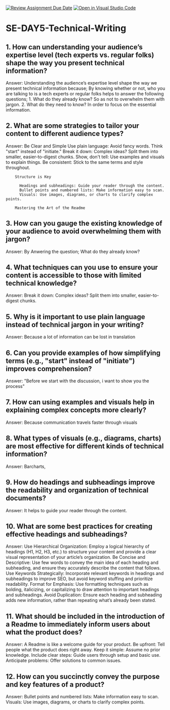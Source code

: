 [![Review Assignment Due Date](https://classroom.github.com/assets/deadline-readme-button-22041afd0340ce965d47ae6ef1cefeee28c7c493a6346c4f15d667ab976d596c.svg)](https://classroom.github.com/a/zsAR-pyY)
[![Open in Visual Studio Code](https://classroom.github.com/assets/open-in-vscode-2e0aaae1b6195c2367325f4f02e2d04e9abb55f0b24a779b69b11b9e10269abc.svg)](https://classroom.github.com/online_ide?assignment_repo_id=15659212&assignment_repo_type=AssignmentRepo)
# SE-DAY5-Technical-Writing
## 1. How can understanding your audience’s expertise level (tech experts vs. regular folks) shape the way you present technical information?

Answer:  Understanding the audience’s expertise level shape the way we present technical information because;
         By knowing whether or not, who you are talking to is a tech experts or regular folks helps to answer the following questions;
          1. What do they already know? So as not to overwhelm them with jargon.
          2. What do they need to know? In order to focus on the essential information.

## 2. What are some strategies to tailor your content to different audience types?

Answer:  Be Clear and Simple
          Use plain language: Avoid fancy words. Think "start" instead of "initiate."
          Break it down: Complex ideas? Split them into smaller, easier-to-digest chunks.
          Show, don't tell: Use examples and visuals to explain things.
          Be consistent: Stick to the same terms and style throughout.

        Structure is Key
          
          Headings and subheadings: Guide your reader through the content.
          Bullet points and numbered lists: Make information easy to scan.
          Visuals: Use images, diagrams, or charts to clarify complex points.
          
        Mastering the Art of the Readme

## 3. How can you gauge the existing knowledge of your audience to avoid overwhelming them with jargon?

Answer:  By Anwering the question; What do they already know?

## 4. What techniques can you use to ensure your content is accessible to those with limited technical knowledge?

Answer:  Break it down: Complex ideas? Split them into smaller, easier-to-digest chunks.

## 5. Why is it important to use plain language instead of technical jargon in your writing?

Answer: Because a lot of information can be lost in translation

## 6. Can you provide examples of how simplifying terms (e.g., "start" instead of "initiate") improves comprehension?

Answer:  "Before we start with the discussion, i want to show you the process"

## 7. How can using examples and visuals help in explaining complex concepts more clearly?

Answer:  Because communication travels faster through visuals

## 8. What types of visuals (e.g., diagrams, charts) are most effective for different kinds of technical information?

Answer:  Barcharts, 

## 9. How do headings and subheadings improve the readability and organization of technical documents?

Answer:  It helps to guide your reader through the content.

## 10. What are some best practices for creating effective headings and subheadings?

Answer:  Use Hierarchical Organization: Employ a logical hierarchy of headings (H1, H2, H3, etc.) to structure your content and provide 
          a clear visual representation of your article’s organization.
        Be Concise and Descriptive: Use few words to convey the main idea of each heading and subheading, and ensure they accurately describe 
          the content that follows.
        Use Keywords Strategically: Incorporate relevant keywords in headings and subheadings to improve SEO, but avoid keyword stuffing and 
          prioritize readability.
        Format for Emphasis: Use formatting techniques such as bolding, italicizing, or capitalizing to draw attention to important headings
        and subheadings.
        Avoid Duplication: Ensure each heading and subheading adds new information, rather than repeating what’s already been stated.
        
## 11. What should be included in the introduction of a Readme to immediately inform users about what the product does?

  Answer: A Readme is like a welcome guide for your product.
          Be upfront: Tell people what the product does right away.
          Keep it simple: Assume no prior knowledge.
          Include clear steps: Guide users through setup and basic use.
          Anticipate problems: Offer solutions to common issues.

## 12. How can you succinctly convey the purpose and key features of a product?

Answer:    Bullet points and numbered lists: Make information easy to scan.
          Visuals: Use images, diagrams, or charts to clarify complex points.
